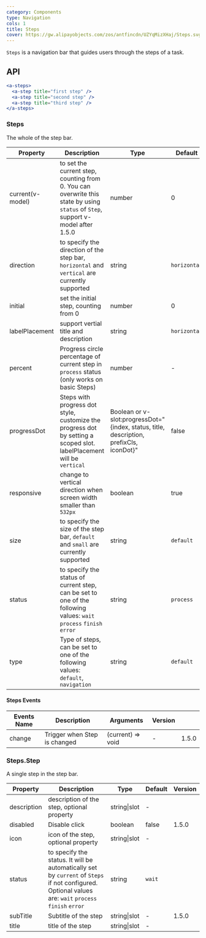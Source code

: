 ```yaml
---
category: Components
type: Navigation
cols: 1
title: Steps
cover: https://gw.alipayobjects.com/zos/antfincdn/UZYqMizXHaj/Steps.svg
---
```


`Steps` is a navigation bar that guides users through the steps of a task.

## API

```jsx
<a-steps>
  <a-step title="first step" />
  <a-step title="second step" />
  <a-step title="third step" />
</a-steps>
```

### Steps

The whole of the step bar.

| Property | Description | Type | Default | Version |
| --- | --- | --- | --- | --- |
| current(v-model) | to set the current step, counting from 0. You can overwrite this state by using `status` of `Step`, support v-model after 1.5.0 | number | 0 |  |
| direction | to specify the direction of the step bar, `horizontal` and `vertical` are currently supported | string | `horizontal` |  |
| initial | set the initial step, counting from 0 | number | 0 |  |
| labelPlacement | support vertial title and description | string | `horizontal` |  |
| percent | Progress circle percentage of current step in `process` status (only works on basic Steps) | number | - |  |
| progressDot | Steps with progress dot style, customize the progress dot by setting a scoped slot. labelPlacement will be `vertical` | Boolean or v-slot:progressDot="{index, status, title, description, prefixCls, iconDot}" | false |  |
| responsive | change to vertical direction when screen width smaller than `532px` | boolean | true |  |
| size | to specify the size of the step bar, `default` and `small` are currently supported | string | `default` |  |
| status | to specify the status of current step, can be set to one of the following values: `wait` `process` `finish` `error` | string | `process` |  |
| type | Type of steps, can be set to one of the following values: `default`, `navigation` | string | `default` | 1.5.0 |

#### Steps Events

| Events Name | Description                  | Arguments         | Version |       |
| ----------- | ---------------------------- | ----------------- | ------- | ----- |
| change      | Trigger when Step is changed | (current) => void | -       | 1.5.0 |

### Steps.Step

A single step in the step bar.

| Property | Description | Type | Default | Version |
| --- | --- | --- | --- | --- |
| description | description of the step, optional property | string\|slot | - |  |
| disabled | Disable click | boolean | false | 1.5.0 |
| icon | icon of the step, optional property | string\|slot | - |  |
| status | to specify the status. It will be automatically set by `current` of `Steps` if not configured. Optional values are: `wait` `process` `finish` `error` | string | `wait` |  |
| subTitle | Subtitle of the step | string\|slot | - | 1.5.0 |
| title | title of the step | string\|slot | - |  |
